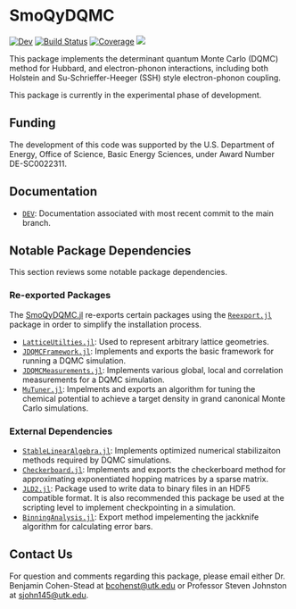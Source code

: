 # SmoQyDQMC

<!-- [![Stable](https://img.shields.io/badge/docs-stable-blue.svg)](https://SmoQySuite.github.io/SmoQyDQMC.jl/stable/) -->
[![Dev](https://img.shields.io/badge/docs-dev-blue.svg)](https://SmoQySuite.github.io/SmoQyDQMC.jl/dev/)
[![Build Status](https://github.com/SmoQySuite/SmoQyDQMC.jl/actions/workflows/CI.yml/badge.svg?branch=main)](https://github.com/SmoQySuite/SmoQyDQMC.jl/actions/workflows/CI.yml?query=branch%3Amain)
[![Coverage](https://codecov.io/gh/SmoQySuite/SmoQyDQMC.jl/branch/main/graph/badge.svg)](https://codecov.io/gh/SmoQySuite/SmoQyDQMC.jl)
![](https://img.shields.io/badge/Lifecycle-Maturing-007EC6g)

This package implements the determinant quantum Monte Carlo (DQMC) method for Hubbard,
and electron-phonon interactions, including both Holstein and Su-Schrieffer-Heeger (SSH) style
electron-phonon coupling.

This package is currently in the experimental phase of development.

## Funding

The development of this code was supported by the U.S. Department of Energy, Office of Science, Basic Energy Sciences,
under Award Number DE-SC0022311.

## Documentation

- [`DEV`](https://SmoQySuite.github.io/SmoQyDQMC.jl/dev/): Documentation associated with most recent commit to the main branch.

## Notable Package Dependencies

This section reviews some notable package dependencies.

### Re-exported Packages

The [SmoQyDQMC.jl](https://github.com/SmoQySuite/SmoQyDQMC.jl) re-exports certain packages using
the [`Reexport.jl`](https://github.com/simonster/Reexport.jl.git) package in order to simplify the installation process.

- [`LatticeUtilties.jl`](https://github.com/cohensbw/LatticeUtilities.jl.git): Used to represent arbitrary lattice geometries.
- [`JDQMCFramework.jl`](https://github.com/SmoQySuite/JDQMCFramework.jl.git): Implements and exports the basic framework for running a DQMC simulation.
- [`JDQMCMeasurements.jl`](https://github.com/SmoQySuite/JDQMCMeasurements.jl.git): Implements various global, local and correlation measurements for a DQMC simulation.
- [`MuTuner.jl`](https://github.com/cohensbw/MuTuner.jl.git): Impelments and exports an algorithm for tuning the chemical potential to achieve a target density in grand canonical Monte Carlo simulations.

### External Dependencies

- [`StableLinearAlgebra.jl`](https://github.com/cohensbw/StableLinearAlgebra.jl.git): Implements optimized numerical stabilizaiton methods required by DQMC simulations.
- [`Checkerboard.jl`](https://github.com/cohensbw/Checkerboard.jl.git): Implements and exports the checkerboard method for approximating exponentiated hopping matrices by a sparse matrix.
- [`JLD2.jl`](https://github.com/JuliaIO/JLD2.jl.git): Package used to write data to binary files in an HDF5 compatible format. It is also recommended this package be used at the scripting level to implement checkpointing in a simulation.
- [`BinningAnalysis.jl`](https://github.com/carstenbauer/BinningAnalysis.jl.git): Export method impelementing the jackknife algorithm for calculating error bars.

## Contact Us

For question and comments regarding this package, please email either Dr. Benjamin Cohen-Stead at [bcohenst@utk.edu](mailto:bcohenst@utk.edu) or Professor Steven Johnston at [sjohn145@utk.edu](mailto:sjohn145@utk.edu).